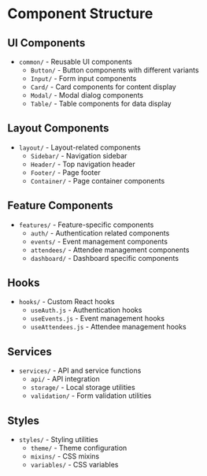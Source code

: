 # Component Structure

## UI Components
- `common/` - Reusable UI components
  - `Button/` - Button components with different variants
  - `Input/` - Form input components
  - `Card/` - Card components for content display
  - `Modal/` - Modal dialog components
  - `Table/` - Table components for data display

## Layout Components
- `layout/` - Layout-related components
  - `Sidebar/` - Navigation sidebar
  - `Header/` - Top navigation header
  - `Footer/` - Page footer
  - `Container/` - Page container components

## Feature Components
- `features/` - Feature-specific components
  - `auth/` - Authentication related components
  - `events/` - Event management components
  - `attendees/` - Attendee management components
  - `dashboard/` - Dashboard specific components

## Hooks
- `hooks/` - Custom React hooks
  - `useAuth.js` - Authentication hooks
  - `useEvents.js` - Event management hooks
  - `useAttendees.js` - Attendee management hooks

## Services
- `services/` - API and service functions
  - `api/` - API integration
  - `storage/` - Local storage utilities
  - `validation/` - Form validation utilities

## Styles
- `styles/` - Styling utilities
  - `theme/` - Theme configuration
  - `mixins/` - CSS mixins
  - `variables/` - CSS variables 